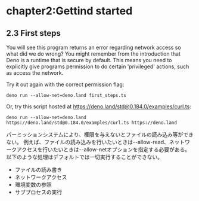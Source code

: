 # chapter2:Gettind started
## 2.3 First steps

You will see this program returns an error regarding network access so what did we do wrong? You might remember from the introduction that Deno is a runtime that is secure by default. This means you need to explicitly give programs permission to do certain 'privileged' actions, such as access the network.

Try it out again with the correct permission flag:
```
deno run --allow-net=deno.land first_steps.ts
```
Or, try this script hosted at https://deno.land/std@0.184.0/examples/curl.ts:

```
deno run --allow-net=deno.land https://deno.land/std@0.184.0/examples/curl.ts https://deno.land
```

パーミッションシステムにより、権限を与えないとファイルの読み込み等ができない。
例えば、ファイルの読み込みを行いたいときは--allow-read、ネットワークアクセスを行いたいときは--allow-netオプションを指定する必要がある。
以下のような処理はデフォルトでは一切実行することができない。
- ファイルの読み書き
- ネットワークアクセス
- 環境変数の参照
- サブプロセスの実行
